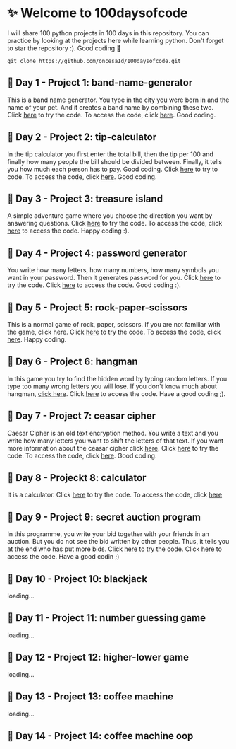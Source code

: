 # ✨ Welcome to 100daysofcode
I will share 100 python projects in 100 days in this repository. You can practice by looking at the projects here while learning python. Don't forget to star the repository :). Good coding 🎇

```
git clone https://github.com/oncesa1d/100daysofcode.git
```
## 📌 Day 1 - Project 1: band-name-generator
This is a band name generator. You type in the city you were born in and the name of your pet. And it creates a band name by combining these two. Click [here](https://appbrewery.github.io/python-day1-demo/) to try the code.
To access the code, click [here](https://github.com/oncesa1d/100daysofcode/tree/main/band-name-generator). Good coding.

## 📌 Day 2 - Project 2: tip-calculator
In the tip calculator you first enter the total bill, then the tip per 100 and finally how many people the bill should be divided between. Finally, it tells you how much each person has to pay. Good coding. Click [here](https://appbrewery.github.io/python-day2-demo/) to try to code. To access the code, click [here](https://github.com/oncesa1d/100daysofcode/tree/main/Day-2%20tip-calculator). Good coding.

## 📌 Day 3 - Project 3: treasure island
 A simple adventure game where you choose the direction you want by answering questions. Click [here](https://appbrewery.github.io/python-day3-demo/) to try the code. To access the code, click [here](https://github.com/oncesa1d/100daysofcode/tree/main/treasure-island) to access the code. Happy coding :).

## 📌 Day 4 - Project 4: password generator
You write how many letters, how many numbers, how many symbols you want in your password. Then it generates password for you. Click [here]([https://appbrewery.github.io/python-day3-demo/](https://appbrewery.github.io/python-day5-demo/)) to try the code. Click [here](https://github.com/oncesa1d/100daysofcode/tree/main/passwords-generator) to access the code. Good coding :).

## 📌 Day 5 - Project 5: rock-paper-scissors
This is a normal game of rock, paper, scissors. If you are not familiar with the game, click here. Click [here](https://appbrewery.github.io/python-day4-demo/) to try the code. To access the code, click [here](https://github.com/oncesa1d/100daysofcode/tree/main/rock-paper-scissors). Happy coding.

## 📌 Day 6 - Project 6: hangman
In this game you try to find the hidden word by typing random letters. If you type too many wrong letters you will lose. If you don't know much about hangman, [click here](https://en.wikipedia.org/wiki/Hangman_(game)). Click [here](https://github.com/oncesa1d/100daysofcode/tree/main/hangman) to access the code. Have a good coding ;).

## 📌 Day 7 - Project 7: ceasar cipher
Caesar Cipher is an old text encryption method. You write a text and you write how many letters you want to shift the letters of that text. If you want more information about the ceasar cipher click [here](https://en.wikipedia.org/wiki/Caesar_cipher). Click [here](https://appbrewery.github.io/python-day8-demo/) to try the code.
To access the code, click [here](https://github.com/oncesa1d/100daysofcode/tree/main/caesar-cipher). Good coding.

## 📌 Day 8 - Projeckt 8: calculator
It is a calculator. Click [here](https://appbrewery.github.io/python-day10-demo/) to try the code. To access the code, click [here](https://github.com/oncesa1d/100daysofcode/tree/main/calculator)

## 📌 Day 9 - Project 9: secret auction program
In this programme, you write your bid together with your friends in an auction. But you do not see the bid written by other people. Thus, it tells you at the end who has put more bids. Click [here](https://appbrewery.github.io/python-day9-demo/) to try the code. Click [here](https://github.com/oncesa1d/100daysofcode/tree/main/secret%20auction%20program) to access the code. Have a good codin ;)

## 📌 Day 10 - Project 10: blackjack
loading...

## 📌 Day 11 - Project 11: number guessing game
loading...

## 📌 Day 12 - Project 12: higher-lower game
loading...

## 📌 Day 13 - Project 13: coffee machine
loading...

## 📌 Day 14 - Project 14: coffee machine oop
